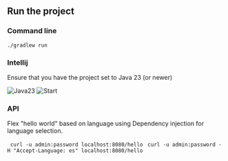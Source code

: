 
## Run the project

### Command line

```./gradlew run```

### Intellij

Ensure that you have the project set to Java 23 (or newer)

![Java23](img/intellij1.jpg)
![Start](img/intellij2.jpg)

### API

Flex "hello world" based on language using Dependency injection for language selection.

``` curl -u admin:password localhost:8080/hello```
``` curl -u admin:password -H "Accept-Language: es" localhost:8080/hello```
